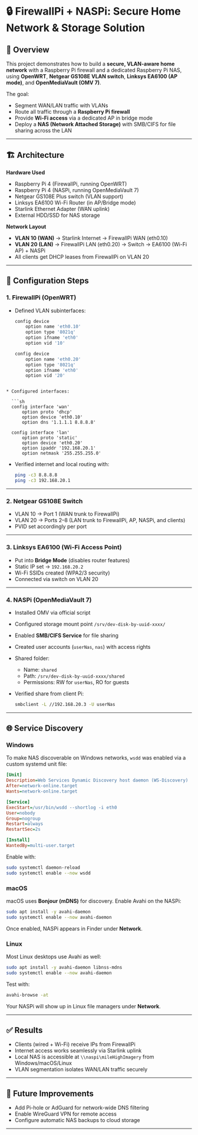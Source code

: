 
# 🔒 FirewallPi + NASPi: Secure Home Network & Storage Solution

## 📌 Overview
This project demonstrates how to build a **secure, VLAN-aware home network** with a Raspberry Pi firewall and a dedicated Raspberry Pi NAS, using **OpenWRT**, **Netgear GS108E VLAN switch**, **Linksys EA6100 (AP mode)**, and **OpenMediaVault (OMV 7)**.  

The goal:  
- Segment WAN/LAN traffic with VLANs  
- Route all traffic through a **Raspberry Pi firewall**  
- Provide **Wi-Fi access** via a dedicated AP in bridge mode  
- Deploy a **NAS (Network Attached Storage)** with SMB/CIFS for file sharing across the LAN  

---

## 🏗️ Architecture
**Hardware Used**
- Raspberry Pi 4 (FirewallPi, running OpenWRT)  
- Raspberry Pi 4 (NASPi, running OpenMediaVault 7)  
- Netgear GS108E Plus switch (VLAN support)  
- Linksys EA6100 Wi-Fi Router (in AP/Bridge mode)  
- Starlink Ethernet Adapter (WAN uplink)  
- External HDD/SSD for NAS storage  

**Network Layout**
- **VLAN 10 (WAN)** → Starlink Internet → FirewallPi WAN (eth0.10)  
- **VLAN 20 (LAN)** → FirewallPi LAN (eth0.20) → Switch → EA6100 (Wi-Fi AP) + NASPi  
- All clients get DHCP leases from FirewallPi on VLAN 20  

---

## 🔧 Configuration Steps

### 1. FirewallPi (OpenWRT)
- Defined VLAN subinterfaces:
  ```sh
  config device
      option name 'eth0.10'
      option type '8021q'
      option ifname 'eth0'
      option vid '10'

  config device
      option name 'eth0.20'
      option type '8021q'
      option ifname 'eth0'
      option vid '20'
```

* Configured interfaces:

  ```sh
  config interface 'wan'
      option proto 'dhcp'
      option device 'eth0.10'
      option dns '1.1.1.1 8.8.8.8'

  config interface 'lan'
      option proto 'static'
      option device 'eth0.20'
      option ipaddr '192.168.20.1'
      option netmask '255.255.255.0'
  ```

* Verified internet and local routing with:

  ```sh
  ping -c3 8.8.8.8
  ping -c3 192.168.20.1
  ```

---

### 2. Netgear GS108E Switch

* VLAN 10 → Port 1 (WAN trunk to FirewallPi)
* VLAN 20 → Ports 2–8 (LAN trunk to FirewallPi, AP, NASPi, and clients)
* PVID set accordingly per port

---

### 3. Linksys EA6100 (Wi-Fi Access Point)

* Put into **Bridge Mode** (disables router features)
* Static IP set → `192.168.20.2`
* Wi-Fi SSIDs created (WPA2/3 security)
* Connected via switch on VLAN 20

---

### 4. NASPi (OpenMediaVault 7)

* Installed OMV via official script

* Configured storage mount point `/srv/dev-disk-by-uuid-xxxx/`

* Enabled **SMB/CIFS Service** for file sharing

* Created user accounts (`userNas`, `nas`) with access rights

* Shared folder:

  * Name: `shared`
  * Path: `/srv/dev-disk-by-uuid-xxxx/shared`
  * Permissions: RW for `userNas`, RO for guests

* Verified share from client Pi:

  ```sh
  smbclient -L //192.168.20.3 -U userNas
  ```

---

## 🌐 Service Discovery

### Windows

To make NAS discoverable on Windows networks, `wsdd` was enabled via a custom systemd unit file:

```ini
[Unit]
Description=Web Services Dynamic Discovery host daemon (WS-Discovery)
After=network-online.target
Wants=network-online.target

[Service]
ExecStart=/usr/bin/wsdd --shortlog -i eth0
User=nobody
Group=nogroup
Restart=always
RestartSec=2s

[Install]
WantedBy=multi-user.target
```

Enable with:

```bash
sudo systemctl daemon-reload
sudo systemctl enable --now wsdd
```

### macOS

macOS uses **Bonjour (mDNS)** for discovery. Enable Avahi on the NASPi:

```bash
sudo apt install -y avahi-daemon
sudo systemctl enable --now avahi-daemon
```

Once enabled, NASPi appears in Finder under **Network**.

### Linux

Most Linux desktops use Avahi as well:

```bash
sudo apt install -y avahi-daemon libnss-mdns
sudo systemctl enable --now avahi-daemon
```

Test with:

```bash
avahi-browse -at
```

Your NASPi will show up in Linux file managers under **Network**.

---

## ✅ Results

* Clients (wired + Wi-Fi) receive IPs from FirewallPi
* Internet access works seamlessly via Starlink uplink
* Local NAS is accessible at `\\naspi\mileHighImagery` from Windows/macOS/Linux
* VLAN segmentation isolates WAN/LAN traffic securely

---

## 🚀 Future Improvements

* Add Pi-hole or AdGuard for network-wide DNS filtering
* Enable WireGuard VPN for remote access
* Configure automatic NAS backups to cloud storage

---
